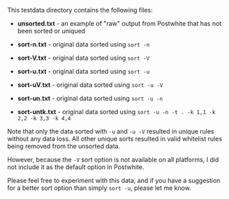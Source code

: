 This testdata directory contains the following files:

* **unsorted.txt** - an example of "raw" output from Postwhite that has not been sorted or uniqued

* **sort-n.txt** - original data sorted using ```sort -n```

* **sort-V.txt** - original data sorted using ```sort -V```

* **sort-u.txt** - original data sorted using ```sort -u```

* **sort-uV.txt** - original data sorted using ```sort -u -V```

* **sort-un.txt** - original data sorted using ```sort -u -n```

* **sort-untk.txt** - original data sorted using ```sort -u -n -t . -k 1,1 -k 2,2 -k 3,3 -k 4,4```

Note that only the data sorted with ```-u``` and ```-u -V``` resulted in unique rules without any data loss. All other unique sorts resulted in valid whitelist rules being removed from the unsorted data.

However, because the ```-V``` sort option is not available on all platforms, I did not include it as the default option in Postwhite.

Please feel free to experiment with this data, and if you have a suggestion for a better sort option than simply ```sort -u```, please let me know.
